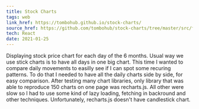 ```yaml
---
title: Stock Charts
tags: web
link_href: https://tombohub.github.io/stock-charts/
source_href: https://github.com/tombohub/stock-charts/tree/master/src/frontend
tech: React
date: 2021-01-25
---
```

Displaying stock price chart for each day of the 6 months. Usual way we use stick charts is to have all days in one big chart. This time I wanted to compare daily movements to easilly see if I can spot some recuring patterns. To do that I needed to have all the daily charts side by side, for easy comparison. After testing many chart libraries, only library that was able to reproduce 150 charts on one page was recharts.js. All other were slow so I had to use some kind of lazy loading, fetching in backround and other techniques. Unfortunately, recharts.js doesn't have candlestick chart.
